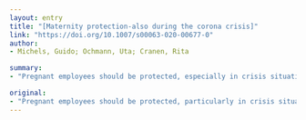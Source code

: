 ```yaml
---
layout: entry
title: "[Maternity protection-also during the corona crisis]"
link: "https://doi.org/10.1007/s00063-020-00677-0"
author:
- Michels, Guido; Ochmann, Uta; Cranen, Rita

summary:
- "Pregnant employees should be protected, especially in crisis situations. Maternity Protection Act states that employees are not allowed to have contact with infectious people. No new regulation is required here. The maternity protection Act states no new regulations is required. There are no new rules requiring pregnants to be protected. Workers shouldn't be allowed to contact with people with SARS-CoV-2 infections. A new regulation should be introduced."

original:
- "Pregnant employees should be protected, particularly in crisis situations. The Maternity Protection Act states that employees are not allowed to have contact with infectious people, including people with SARS-CoV-2 infections; no new regulation is required here."
---
```


